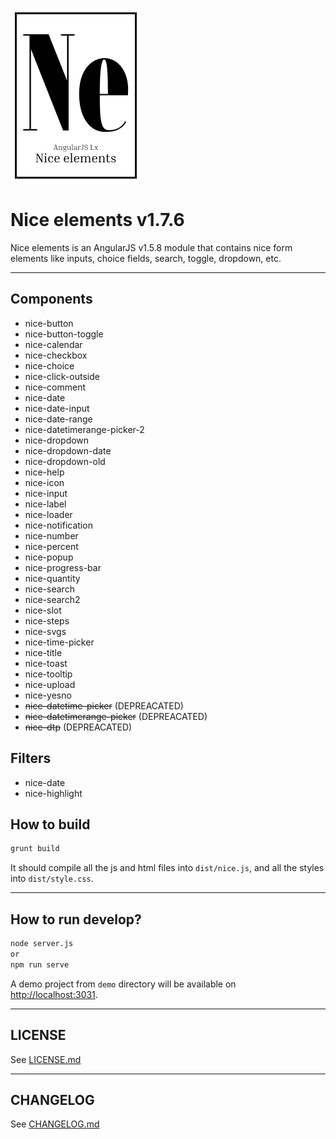 ![Nice elements](https://github.com/Klemen1337/angularjs-nice-elements/raw/master/demo/assets/logo.png)

# Nice elements v1.7.6

Nice elements is an AngularJS v1.5.8 module that contains nice form elements like inputs, choice fields, search, toggle, dropdown, etc.

---

## Components

- nice-button
- nice-button-toggle
- nice-calendar
- nice-checkbox
- nice-choice
- nice-click-outside
- nice-comment
- nice-date
- nice-date-input
- nice-date-range
- nice-datetimerange-picker-2
- nice-dropdown
- nice-dropdown-date
- nice-dropdown-old
- nice-help
- nice-icon
- nice-input
- nice-label
- nice-loader
- nice-notification
- nice-number
- nice-percent
- nice-popup
- nice-progress-bar
- nice-quantity
- nice-search
- nice-search2
- nice-slot
- nice-steps
- nice-svgs
- nice-time-picker
- nice-title
- nice-toast
- nice-tooltip
- nice-upload
- nice-yesno
- ~~nice-datetime-picker~~ (DEPREACATED)
- ~~nice-datetimerange-picker~~ (DEPREACATED)
- ~~nice-dtp~~ (DEPREACATED)

## Filters

- nice-date
- nice-highlight

## How to build

```bash
grunt build
```

It should compile all the js and html files into `dist/nice.js`, and all the styles into `dist/style.css`.

---

## How to run develop?

```bash
node server.js
or
npm run serve
```

A demo project from `demo` directory will be available on [http://localhost:3031](http://localhost:3031).

---

## LICENSE

See [LICENSE.md](./LICENSE.md)

---

## CHANGELOG

See [CHANGELOG.md](./CHANGELOG.md)
